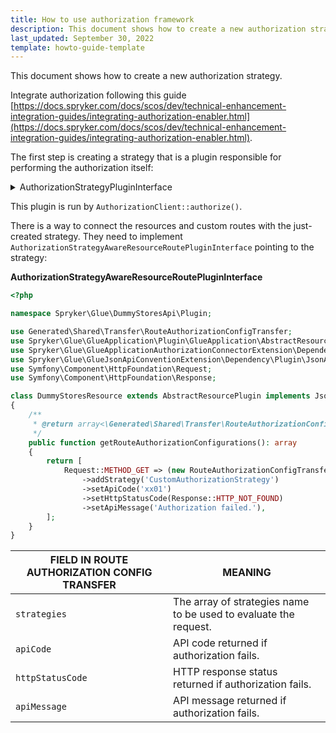 ```yaml
---
title: How to use authorization framework
description: This document shows how to create a new authorization strategy.
last_updated: September 30, 2022
template: howto-guide-template
---
```


This document shows how to create a new authorization strategy.

Integrate authorization following this guide [https://docs.spryker.com/docs/scos/dev/technical-enhancement-integration-guides/integrating-authorization-enabler.html](https://docs.spryker.com/docs/scos/dev/technical-enhancement-integration-guides/integrating-authorization-enabler.html).

The first step is creating a strategy that is a plugin responsible for performing the authorization itself:

<details><summary markdown='span'>AuthorizationStrategyPluginInterface</summary>

```php
<?php

namespace Spryker\Client\Customer\Plugin\Authorization;

use Generated\Shared\Transfer\AuthorizationRequestTransfer;
use Spryker\Client\AuthorizationExtension\Dependency\Plugin\AuthorizationStrategyPluginInterface;
use Spryker\Glue\Kernel\AbstractPlugin;

class CustomAuthorizationStrategyPlugin extends AbstractPlugin implements AuthorizationStrategyPluginInterface
{
    /**
     * @var string
     */
    protected const STRATEGY_NAME = 'CustomAuthorizationStrategy';

    /**
     * {@inheritDoc}
     *
     * @api
     *
     * @param \Generated\Shared\Transfer\AuthorizationRequestTransfer $authorizationRequestTransfer
     *
     * @return bool
     */
    public function authorize(AuthorizationRequestTransfer $authorizationRequestTransfer): bool
    {
        //$result = $this->getClient();
        // Call any client or make an external service call.
        
        return $result;
    }

    /**
     * {@inheritDoc}
     *
     * @api
     *
     * @return string
     */
    public function getStrategyName(): string
    {
        return static::STRATEGY_NAME;
    }
}
```
</details>

This plugin is run by `AuthorizationClient::authorize()`.

There is a way to connect the resources and custom routes with the just-created strategy. They need to implement `AuthorizationStrategyAwareResourceRoutePluginInterface` pointing to the strategy:

**AuthorizationStrategyAwareResourceRoutePluginInterface**
```php
<?php

namespace Spryker\Glue\DummyStoresApi\Plugin;

use Generated\Shared\Transfer\RouteAuthorizationConfigTransfer;
use Spryker\Glue\GlueApplication\Plugin\GlueApplication\AbstractResourcePlugin;
use Spryker\Glue\GlueApplicationAuthorizationConnectorExtension\Dependency\Plugin\AuthorizationStrategyAwareResourceRoutePluginInterface;
use Spryker\Glue\GlueJsonApiConventionExtension\Dependency\Plugin\JsonApiResourceInterface;
use Symfony\Component\HttpFoundation\Request;
use Symfony\Component\HttpFoundation\Response;

class DummyStoresResource extends AbstractResourcePlugin implements JsonApiResourceInterface, AuthorizationStrategyAwareResourceRoutePluginInterface
{
    /**
     * @return array<\Generated\Shared\Transfer\RouteAuthorizationConfigTransfer>
     */
    public function getRouteAuthorizationConfigurations(): array
    {
        return [
            Request::METHOD_GET => (new RouteAuthorizationConfigTransfer())
                ->addStrategy('CustomAuthorizationStrategy')
                ->setApiCode('xx01')
                ->setHttpStatusCode(Response::HTTP_NOT_FOUND)
                ->setApiMessage('Authorization failed.'),
        ];
    }
}

```

| FIELD IN ROUTE AUTHORIZATION CONFIG TRANSFER | MEANING |
| --- | --- |
| `strategies` | The array of strategies name to be used to evaluate the request. |
| `apiCode` | API code returned if authorization fails. |
| `httpStatusCode` | HTTP response status returned if authorization fails. |
| `apiMessage` | API message returned if authorization fails. |
